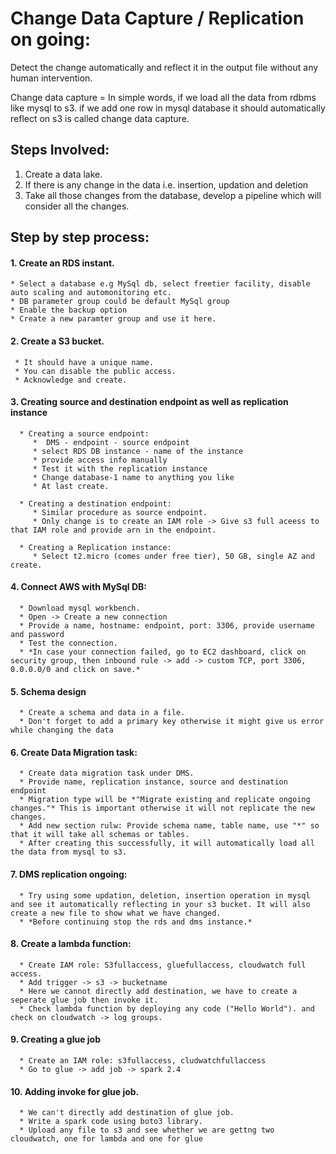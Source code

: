 # Change Data Capture / Replication on going:


Detect the change automatically and reflect it in the output file without any human intervention.

Change data capture = In simple words, if we load all the data from rdbms like mysql to s3. if we add one row in mysql database it should automatically reflect on s3 is called change data capture.


## Steps Involved:
1. Create a data lake.
1. If there is any change in the data i.e. insertion, updation and deletion 
1. Take all those changes from the database, develop a pipeline which will consider  all the changes.

## Step by step process:
#### 1. Create an RDS instant.
    * Select a database e.g MySql db, select freetier facility, disable auto scaling and automonitoring etc. 
    * DB parameter group could be default MySql group
    * Enable the backup option
    * Create a new paramter group and use it here.
   
#### 2. Create a S3 bucket.
     * It should have a unique name.
     * You can disable the public access.
     * Acknowledge and create.


#### 3. Creating source and destination endpoint as well as replication instance 
      * Creating a source endpoint:
         *  DMS - endpoint - source endpoint
         * select RDS DB instance - name of the instance
         * provide access info manually
         * Test it with the replication instance
         * Change database-1 name to anything you like
         * At last create.

      * Creating a destination endpoint:
         * Similar procedure as source endpoint.
         * Only change is to create an IAM role -> Give s3 full aceess to that IAM role and provide arn in the endpoint.

      * Creating a Replication instance:
         * Select t2.micro (comes under free tier), 50 GB, single AZ and create.

#### 4. Connect AWS with MySql DB:
      * Download mysql workbench.
      * Open -> Create a new connection 
      * Provide a name, hostname: endpoint, port: 3306, provide username and password
      * Test the connection.
      * *In case your connection failed, go to EC2 dashboard, click on security group, then inbound rule -> add -> custom TCP, port 3306, 0.0.0.0/0 and click on save.*

#### 5. Schema design
      * Create a schema and data in a file.
      * Don't forget to add a primary key otherwise it might give us error while changing the data

#### 6. Create Data Migration task:
      * Create data migration task under DMS.
      * Provide name, replication instance, source and destination endpoint
      * Migration type will be *"Migrate existing and replicate ongoing changes."* This is important otherwise it will not replicate the new changes.
      * Add new section rulw: Provide schema name, table name, use "*" so that it will take all schemas or tables.
      * After creating this successfully, it will automatically load all the data from mysql to s3.

#### 7. DMS replication ongoing:
      * Try using some updation, deletion, insertion operation in mysql and see it automatically reflecting in your s3 bucket. It will also create a new file to show what we have changed.
      * *Before continuing stop the rds and dms instance.*
      
#### 8. Create a lambda function:
      * Create IAM role: S3fullaccess, gluefullaccess, cloudwatch full access.
      * Add trigger -> s3 -> bucketname
      * Here we cannot directly add destination, we have to create a seperate glue job then invoke it.
      * Check lambda function by deploying any code ("Hello World"). and check on cloudwatch -> log groups.
      
#### 9. Creating a glue job
      * Create an IAM role: s3fullaccess, cludwatchfullaccess
      * Go to glue -> add job -> spark 2.4
      
#### 10. Adding invoke for glue job.
      * We can't directly add destination of glue job.
      * Write a spark code using boto3 library.
      * Upload any file to s3 and see whether we are gettng two cloudwatch, one for lambda and one for glue 

